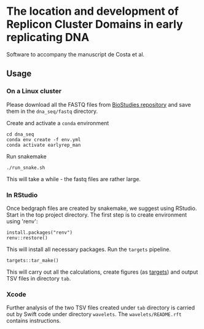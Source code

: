 # The location and development of Replicon Cluster Domains in early replicating DNA

Software to accompany the manuscript de Costa et al.

## Usage

### On a Linux cluster

Please download all the FASTQ files from [BioStudies repository](https://www.ebi.ac.uk/biostudies/studies/S-BSST966) and save them in the `dna_seq/fastq` directory.

Create and activate a `conda` environment

```
cd dna_seq
conda env create -f env.yml
conda activate earlyrep_man
```

Run snakemake

```
./run_snake.sh
```

This will take a while - the fastq files are rather large.

### In RStudio

Once bedgraph files are created by snakemake, we suggest using RStudio. Start in the top project directory. The first step is to create environment using 'renv':

```
install.packages("renv")
renv::restore()
```

This will install all necessary packages. Run the `targets` pipeline.

```
targets::tar_make()
```

This will carry out all the calculations, create figures (as [targets](https://books.ropensci.org/targets/)) and output TSV files in directory `tab`.

### Xcode

Further analysis of the two TSV files created under `tab` directory is carried out by Swift code under directory `wavelets`. The `wavelets/README.rft` contains instructions.



